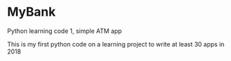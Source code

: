 # MyBank
Python learning code 1, simple ATM app

This is my first python code on a learning project to write at least 30 apps in 2018
